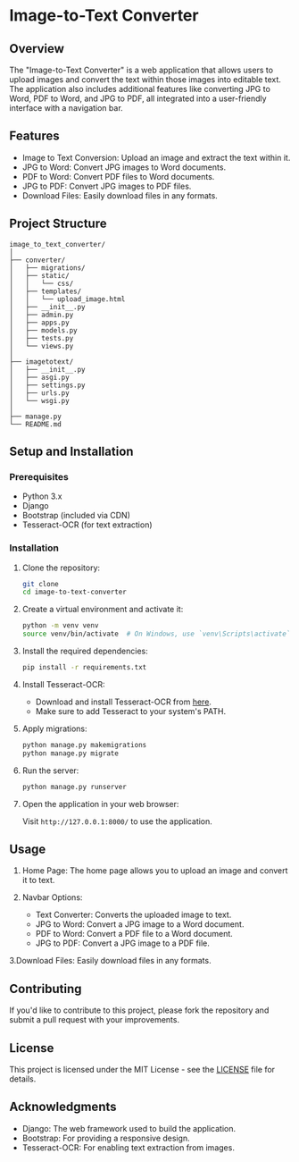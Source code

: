 # Image-to-Text Converter

## Overview

The "Image-to-Text Converter" is a web application that allows users to upload images and convert the text within those images into editable text. The application also includes additional features like converting JPG to Word, PDF to Word, and JPG to PDF, all integrated into a user-friendly interface with a navigation bar.

## Features

- Image to Text Conversion: Upload an image and extract the text within it.
- JPG to Word: Convert JPG images to Word documents.
- PDF to Word: Convert PDF files to Word documents.
- JPG to PDF: Convert JPG images to PDF files.
- Download Files: Easily download files in any formats.

## Project Structure

```
image_to_text_converter/
│
├── converter/
│   ├── migrations/
│   ├── static/
│   │   └── css/
│   ├── templates/
│   │   └── upload_image.html
│   ├── __init__.py
│   ├── admin.py
│   ├── apps.py
│   ├── models.py
│   ├── tests.py
│   └── views.py
│
├── imagetotext/
│   ├── __init__.py
│   ├── asgi.py
│   ├── settings.py
│   ├── urls.py
│   └── wsgi.py
│
├── manage.py
└── README.md
```

## Setup and Installation

### Prerequisites

- Python 3.x
- Django
- Bootstrap (included via CDN)
- Tesseract-OCR (for text extraction)

### Installation

1. Clone the repository:

    ```bash
    git clone 
    cd image-to-text-converter
    ```

2. Create a virtual environment and activate it:

    ```bash
    python -m venv venv
    source venv/bin/activate  # On Windows, use `venv\Scripts\activate`
    ```

3. Install the required dependencies:

    ```bash
    pip install -r requirements.txt
    ```

4. Install Tesseract-OCR:

    - Download and install Tesseract-OCR from [here](https://github.com/tesseract-ocr/tesseract).
    - Make sure to add Tesseract to your system's PATH.

5. Apply migrations:

    ```bash
    python manage.py makemigrations
    python manage.py migrate
    ```

6. Run the server:

    ```bash
    python manage.py runserver
    ```

7. Open the application in your web browser:

    Visit `http://127.0.0.1:8000/` to use the application.

## Usage

1. Home Page: The home page allows you to upload an image and convert it to text.

2. Navbar Options:
   - Text Converter: Converts the uploaded image to text.
   - JPG to Word: Convert a JPG image to a Word document.
   - PDF to Word: Convert a PDF file to a Word document.
   - JPG to PDF: Convert a JPG image to a PDF file.

3.Download Files: Easily download files in any formats.

## Contributing

If you'd like to contribute to this project, please fork the repository and submit a pull request with your improvements.

## License

This project is licensed under the MIT License - see the [LICENSE](LICENSE) file for details.

## Acknowledgments

- Django: The web framework used to build the application.
- Bootstrap: For providing a responsive design.
- Tesseract-OCR: For enabling text extraction from images.
```
